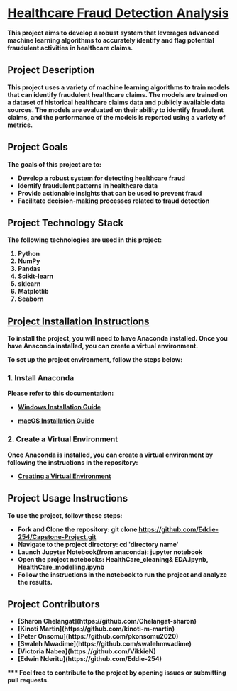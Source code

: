 <h1><u><b>Healthcare Fraud Detection Analysis<b></u></h1>

<p>This project aims to develop a robust system that leverages advanced machine learning algorithms to accurately identify and flag potential fraudulent activities in healthcare claims.</p>


## Project Description
This project uses a variety of machine learning algorithms to train models that can identify fraudulent healthcare claims. The models are trained on a dataset of historical healthcare claims data and publicly available data sources. The models are evaluated on their ability to identify fraudulent claims, and the performance of the models is reported using a variety of metrics.

## Project Goals
The goals of this project are to:
<ul>
<li>Develop a robust system for detecting healthcare fraud</li>
<li>Identify fraudulent patterns in healthcare data</li>
<li>Provide actionable insights that can be used to prevent fraud</li>
<li>Facilitate decision-making processes related to fraud detection</li>
</ul>


## Project Technology Stack
The following technologies are used in this project:
<ol>
<li>Python</li>
<li>NumPy</li>
<li>Pandas</li>
<li>Scikit-learn</li>
<li>sklearn</li>
<li>Matplotlib</li>
<li>Seaborn</li>
</ol>

## <u>Project Installation Instructions </u>

To install the project, you will need to have Anaconda installed. Once you have Anaconda installed, you can create a virtual environment.


To set up the project environment, follow the steps below:

### 1. Install Anaconda

Please refer to this documentation:

- [Windows Installation Guide](https://github.com/learn-co-curriculum/dsc-data-science-env-windows-installation.git)


- [macOS Installation Guide](https://github.com/learn-co-curriculum/dsc-data-science-env-mac-installation.git)


### 2. Create a Virtual Environment

Once Anaconda is installed, you can create a virtual environment by following the instructions in the repository:

- [Creating a Virtual Environment](https://github.com/learn-co-curriculum/dsc-data-science-env-config.git)



## Project Usage Instructions
To use the project, follow these steps:

- Fork and Clone the repository: git clone https://github.com/Eddie-254/Capstone-Project.git
- Navigate to the project directory: cd 'directory name'
- Launch Jupyter Notebook(from anaconda): jupyter notebook
- Open the project notebooks: HealthCare_cleaning& EDA.ipynb, HealthCare_modelling.ipynb
- Follow the instructions in the notebook to run the project and analyze the results.


## Project Contributors
<ul>
<li>[Sharon Chelangat](https://github.com/Chelangat-sharon)</li> 
<li>[Kinoti Martin](https://github.com/kinoti-m-martin)</li>
<li>[Peter Onsomu](https://github.com/pkonsomu2020)</li>
<li>[Swaleh Mwadime](https://github.com/swalehmwadime)</li> 
<li>[Victoria Nabea](https://github.com/VikkieN)</li>
<li>[Edwin Nderitu](https://github.com/Eddie-254)</li>
</ul>

*** Feel free to contribute to the project by opening issues or submitting pull requests.


